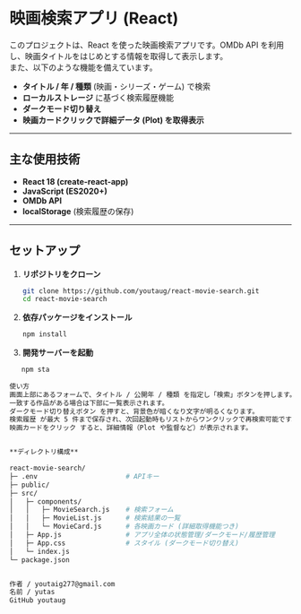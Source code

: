 # 映画検索アプリ (React)

このプロジェクトは、React を使った映画検索アプリです。OMDb API を利用し、映画タイトルをはじめとする情報を取得して表示します。  
また、以下のような機能を備えています。

- **タイトル / 年 / 種類** (映画・シリーズ・ゲーム) で検索  
- **ローカルストレージ** に基づく検索履歴機能  
- **ダークモード切り替え**  
- **映画カードクリックで詳細データ (Plot) を取得表示**


---

## 主な使用技術

- **React 18 (create-react-app)**  
- **JavaScript (ES2020+)**  
- **OMDb API**  
- **localStorage** (検索履歴の保存)  

---

## セットアップ

1. **リポジトリをクローン**

   ```bash
   git clone https://github.com/youtaug/react-movie-search.git
   cd react-movie-search

2. **依存パッケージをインストール**

    ```bash
    npm install

3. **開発サーバーを起動**

 ```bash
    npm sta
    
使い方
画面上部にあるフォームで、タイトル / 公開年 / 種類 を指定し「検索」ボタンを押します。
一致する作品がある場合は下部に一覧表示されます。
ダークモード切り替えボタン を押すと、背景色が暗くなり文字が明るくなります。
検索履歴 が最大 5 件まで保存され、次回起動時もリストからワンクリックで再検索可能です。
映画カードをクリック すると、詳細情報（Plot や監督など）が表示されます。


**ディレクトリ構成**

react-movie-search/
├─ .env                      # APIキー
├─ public/
├─ src/
│   ├─ components/
│   │   ├─ MovieSearch.js    # 検索フォーム
│   │   ├─ MovieList.js      # 検索結果の一覧
│   │   └─ MovieCard.js      # 各映画カード (詳細取得機能つき)
│   ├─ App.js                # アプリ全体の状態管理/ダークモード/履歴管理
│   ├─ App.css               # スタイル (ダークモード切り替え)
│   └─ index.js
└─ package.json


作者 / youtaig277@gmail.com
名前 / yutas
GitHub youtaug
